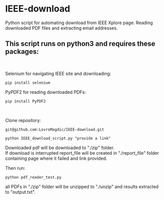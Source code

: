 # IEEE-download
Python script for automating download from IEEE Xplore page. Reading downloaded PDF files and extracting email addresses.<br>
## This script runs on python3 and requires these packages:<br />
<br />

Selenium for navigating IEEE site and downloading:
```
pip install selenium
```
PyPDF2 for reading downloaded PDFs:
```
pip install PyPDF2
```
<br />

Clone repository:
```
git@github.com:LovroMagdic/IEEE-download.git
```

```
python IEEE_download_script.py "provide a link"
```
Downloaded pdf will be downloaded to "./zip" folder.<br />
If download is interrupted report_file will be created in "./report_file" folder containing page where it failed and link provided.<br />

Then run:

```
python pdf_reader_test.py
```
all PDFs in "./zip" folder will be unzipped to "./unzip" and results extracted to "output.txt".<br />